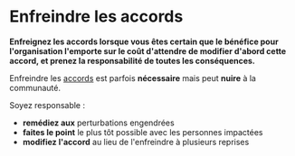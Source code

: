 # Enfreindre les accords

<summary>
<strong>Enfreignez les accords lorsque vous êtes certain que le bénéfice pour l'organisation l'emporte sur le coût d'attendre de modifier d'abord cette accord, et prenez la responsabilité de toutes les conséquences.</strong>
</summary>

Enfreindre les [accords](glossary:agreement) est parfois **nécessaire** mais peut **nuire** à la communauté.

Soyez responsable :

- **remédiez aux** perturbations engendrées
- **faites le point** le plus tôt possible avec les personnes impactées
- **modifiez l'accord** au lieu de l'enfreindre à plusieurs reprises